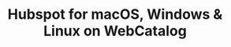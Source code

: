---
name: Hubspot
category: Business
title: 'Hubspot for macOS, Windows & Linux on WebCatalog'
key: hubspot
fullUrl: 'https://app.hubspot.com'
hostname: app.hubspot.com

---